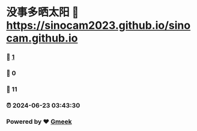 # 没事多晒太阳 :link: https://sinocam2023.github.io/sinocam.github.io 
### :page_facing_up: [1](https://sinocam2023.github.io/sinocam.github.io/tag.html) 
### :speech_balloon: 0 
### :hibiscus: 11 
### :alarm_clock: 2024-06-23 03:43:30 
### Powered by :heart: [Gmeek](https://github.com/Meekdai/Gmeek)
